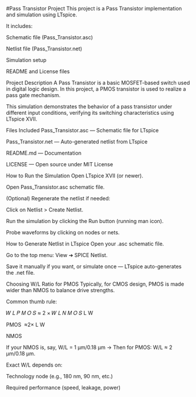 #Pass Transistor Project
This project is a Pass Transistor implementation and simulation using LTspice.

It includes:

Schematic file (Pass_Transistor.asc)

Netlist file (Pass_Transistor.net)

Simulation setup

README and License files

Project Description
A Pass Transistor is a basic MOSFET-based switch used in digital logic design.
In this project, a PMOS transistor is used to realize a pass gate mechanism.

This simulation demonstrates the behavior of a pass transistor under different input conditions, verifying its switching characteristics using LTspice XVII.

Files Included
Pass_Transistor.asc — Schematic file for LTspice

Pass_Transistor.net — Auto-generated netlist from LTspice

README.md — Documentation

LICENSE — Open source under MIT License

How to Run the Simulation
Open LTspice XVII (or newer).

Open Pass_Transistor.asc schematic file.

(Optional) Regenerate the netlist if needed:

Click on Netlist > Create Netlist.

Run the simulation by clicking the Run button (running man icon).

Probe waveforms by clicking on nodes or nets.

How to Generate Netlist in LTspice
Open your .asc schematic file.

Go to the top menu: View ➔ SPICE Netlist.

Save it manually if you want, or simulate once — LTspice auto-generates the .net file.

Choosing W/L Ratio for PMOS
Typically, for CMOS design, PMOS is made wider than NMOS to balance drive strengths.

Common thumb rule:

𝑊
𝐿
𝑃
𝑀
𝑂
𝑆
≈
2
×
𝑊
𝐿
𝑁
𝑀
𝑂
𝑆
L
W
​
  
PMOS
​
 ≈2× 
L
W
​
  
NMOS
​
 
If your NMOS is, say, W/L = 1 μm/0.18 μm →
Then for PMOS: W/L ≈ 2 μm/0.18 μm.

Exact W/L depends on:

Technology node (e.g., 180 nm, 90 nm, etc.)

Required performance (speed, leakage, power)
